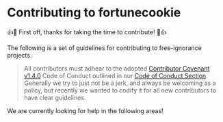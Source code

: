 # Contributing to fortunecookie

:+1::tada: First off, thanks for taking the time to contribute! :tada::+1:

The following is a set of guidelines for contributing to free-ignorance projects. 

> All contributors must adhear to the adopted  [Contributor Covenant](https://contributor-covenant.org) [v1.4.0](https://contributor-covenant.org/version/1/4/) Code of Conduct outlined in our [Code of Conduct Section](https://github.com/free-ignorance/shrewd/blob/main/docs/CODE_OF_CONDUCT.md). Generally we try to just not be a jerk, and always be welcoming as a policy, but recently we wanted to codify it for all new contributors to have clear guidelines. 


We are currently looking for help in the following areas!



